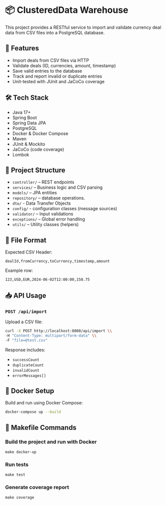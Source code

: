 # 📦 ClusteredData Warehouse

This project provides a RESTful service to import and validate currency deal data from CSV files into a PostgreSQL database.

## 🚀 Features

- Import deals from CSV files via HTTP
- Validate deals (ID, currencies, amount, timestamp)
- Save valid entries to the database
- Track and report invalid or duplicate entries
- Unit-tested with JUnit and JaCoCo coverage

## 🛠️ Tech Stack

- Java 17+
- Spring Boot
- Spring Data JPA
- PostgreSQL
- Docker & Docker Compose
- Maven
- JUnit & Mockito
- JaCoCo (code coverage)
- Lombok

## 📁 Project Structure

- `controller/` – REST endpoints
- `services/` – Business logic and CSV parsing
- `models/` – JPA entities
- `repository/` – database operations.
- `dto/` - Data Transfer Objects
- `config/` - configuration classes (message sources)
- `validator/` – Input validations
- `exceptions/` – Global error handling
- `utils/` – Utility classes (helpers)


## 📂 File Format

Expected CSV Header:

```csv
dealId,fromCurrency,toCurrency,timestamp,amount
```

Example row:

```csv
123,USD,EUR,2024-06-02T12:00:00,150.75
```


## 📥 API Usage

### `POST /api/import`

Upload a CSV file:

```bash
curl -X POST http://localhost:8080/api/import \\
-H "Content-Type: multipart/form-data" \\
-F "file=@test.csv"
```

Response includes:

- `successCount`
- `duplicateCount`
- `invalidCount`
- `errorMessages[]`


## 🐳 Docker Setup

Build and run using Docker Compose:

```bash
docker-compose up --build
```

## 🧰 Makefile Commands

### Build the project and run with Docker
```
make docker-up
```

### Run tests
```
make test
```

### Generate coverage report
```
make coverage
```


